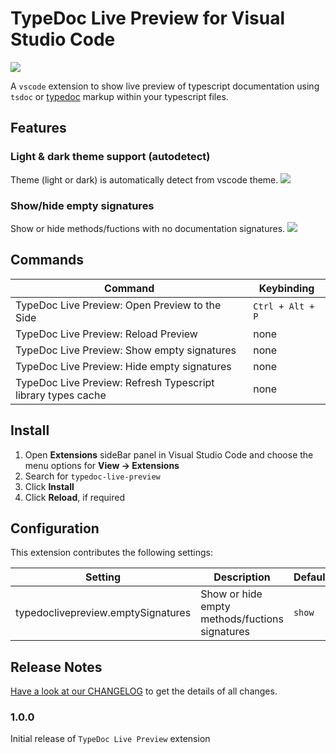 # TypeDoc Live Preview for Visual Studio Code

![][demo-1]


A `vscode` extension to show live preview of typescript documentation using `tsdoc` or [typedoc](https://typedoc.org/) markup within your typescript files.

## Features

### Light & dark theme support (autodetect)
Theme (light or dark) is automatically detect from vscode theme.
![][demo-2]


### Show/hide empty signatures
Show or hide methods/fuctions with no documentation signatures.
![][demo-3]


## Commands

| Command                                                         | Keybinding       |
| ----------------------------------------------------------------| ---------------- |
| TypeDoc Live Preview: Open Preview to the Side                  | `Ctrl + Alt + P` |
| TypeDoc Live Preview: Reload Preview                            | none             |
| TypeDoc Live Preview: Show empty signatures                     | none             |
| TypeDoc Live Preview: Hide empty signatures                     | none             |
| TypeDoc Live Preview: Refresh Typescript library types cache    | none             |

## Install

1. Open **Extensions** sideBar panel in Visual Studio Code and choose the menu options for **View → Extensions**
1. Search for `typedoc-live-preview`
1. Click **Install**
1. Click **Reload**, if required


## Configuration

This extension contributes the following settings:

| Setting                             | Description                                      | Default | Values |
| ----------------------------------- | ------------------------------------------------ | ------- | ------ |
| typedoclivepreview.emptySignatures  | Show or hide empty methods/fuctions signatures   | `show`  | `show`,`hide` |

## Release Notes
[Have a look at our CHANGELOG][changelog] to get the details of all changes.

### 1.0.0

Initial release of `TypeDoc Live Preview` extension

<!-- Links -->
[changelog]: https://github.com/psulek/vscode-typedoc-livepreview/blob/main/CHANGELOG.md

<!-- Demo images -->
[demo-1]: https://github.com/psulek/vscode-typedoc-livepreview/blob/main/docs/demo/demo1.gif?raw=true
[demo-2]: https://github.com/psulek/vscode-typedoc-livepreview/blob/main/docs/demo/demo2.gif?raw=true
[demo-3]: https://github.com/psulek/vscode-typedoc-livepreview/blob/main/docs/demo/demo3.gif?raw=true